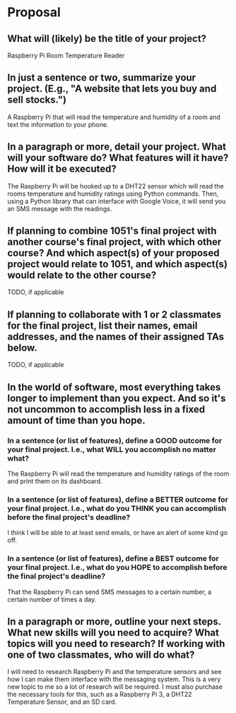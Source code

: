 # Proposal

## What will (likely) be the title of your project?

Raspberry Pi Room Temperature Reader

## In just a sentence or two, summarize your project. (E.g., "A website that lets you buy and sell stocks.")

A Raspberry Pi that will read the temperature and humidity of a room and text the information to your phone.

## In a paragraph or more, detail your project. What will your software do? What features will it have? How will it be executed?

The Raspberry Pi will be hooked up to a DHT22 sensor which will read the rooms temperature and humidity ratings using Python commands. Then, using a Python library that can interface with Google Voice, it will send you an SMS message with the readings.

## If planning to combine 1051's final project with another course's final project, with which other course? And which aspect(s) of your proposed project would relate to 1051, and which aspect(s) would relate to the other course?

TODO, if applicable

## If planning to collaborate with 1 or 2 classmates for the final project, list their names, email addresses, and the names of their assigned TAs below.

TODO, if applicable

## In the world of software, most everything takes longer to implement than you expect. And so it's not uncommon to accomplish less in a fixed amount of time than you hope.

### In a sentence (or list of features), define a GOOD outcome for your final project. I.e., what WILL you accomplish no matter what?

The Raspberry Pi will read the temperature and humidity ratings of the room and print them on its dashboard.

### In a sentence (or list of features), define a BETTER outcome for your final project. I.e., what do you THINK you can accomplish before the final project's deadline?

I think I will be able to at least send emails, or have an alert of some kind go off. 

### In a sentence (or list of features), define a BEST outcome for your final project. I.e., what do you HOPE to accomplish before the final project's deadline?

That the Raspberry Pi can send SMS messages to a certain number, a certain number of times a day.

## In a paragraph or more, outline your next steps. What new skills will you need to acquire? What topics will you need to research? If working with one of two classmates, who will do what?

I will need to research Raspberry Pi and the temperature sensors and see how I can make them interface with the messaging system. This is a very new topic to me so a lot of research will be required. I must also purchase the necessary tools for this, such as a Raspberry Pi 3, a DHT22 Temperature Sensor, and an SD card.
